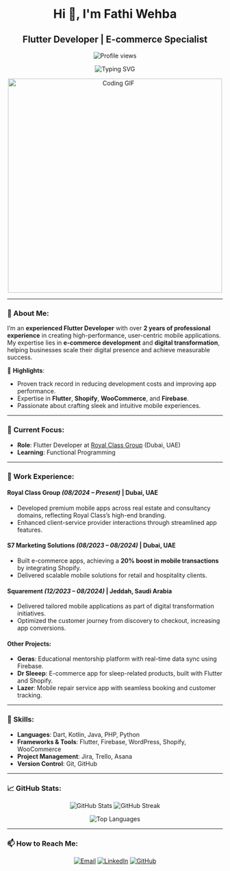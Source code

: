 <h1 align="center">Hi 👋, I'm Fathi Wehba</h1>
<h2 align="center">Flutter Developer | E-commerce Specialist</h2>

<p align="center">
  <img src="https://komarev.com/ghpvc/?username=fathi123-max&label=Profile%20views&color=0e75b6&style=flat" alt="Profile views" />
</p>

<p align="center">
  <img src="https://readme-typing-svg.herokuapp.com/?lines=Transforming+Ideas+into+Applications;E-commerce+App+Specialist;Let’s+Build+Your+Next+Big+Idea!&center=true&width=800&height=45" alt="Typing SVG">
</p>

<p align="center">
  <img src="https://media.giphy.com/media/qgQUggAC3Pfv687qPC/giphy.gif" width="500" alt="Coding GIF">
</p>

---

### 🌟 About Me:
I’m an **experienced Flutter Developer** with over **2 years of professional experience** in creating high-performance, user-centric mobile applications. My expertise lies in **e-commerce development** and **digital transformation**, helping businesses scale their digital presence and achieve measurable success. 

🚀 **Highlights**:
- Proven track record in reducing development costs and improving app performance.
- Expertise in **Flutter**, **Shopify**, **WooCommerce**, and **Firebase**.
- Passionate about crafting sleek and intuitive mobile experiences.

---

### 🔭 **Current Focus**:
- **Role**: Flutter Developer at [Royal Class Group](https://royalclass.group/) (Dubai, UAE)
- **Learning**: Functional Programming

---

### 💼 Work Experience:
#### **Royal Class Group** *(08/2024 – Present)* | Dubai, UAE
- Developed premium mobile apps across real estate and consultancy domains, reflecting Royal Class’s high-end branding.
- Enhanced client-service provider interactions through streamlined app features.

#### **S7 Marketing Solutions** *(08/2023 – 08/2024)* | Dubai, UAE
- Built e-commerce apps, achieving a **20% boost in mobile transactions** by integrating Shopify.
- Delivered scalable mobile solutions for retail and hospitality clients.

#### **Squarement** *(12/2023 – 08/2024)* | Jeddah, Saudi Arabia
- Delivered tailored mobile applications as part of digital transformation initiatives.
- Optimized the customer journey from discovery to checkout, increasing app conversions.

#### **Other Projects**:
- **Geras**: Educational mentorship platform with real-time data sync using Firebase.
- **Dr Sleeep**: E-commerce app for sleep-related products, built with Flutter and Shopify.
- **Lazer**: Mobile repair service app with seamless booking and customer tracking.

---

### 📂 Skills:
- **Languages**: Dart, Kotlin, Java, PHP, Python
- **Frameworks & Tools**: Flutter, Firebase, WordPress, Shopify, WooCommerce
- **Project Management**: Jira, Trello, Asana
- **Version Control**: Git, GitHub

---

### 📈 GitHub Stats:
<p align="center">
  <img src="https://github-readme-stats.vercel.app/api?username=fathi123-max&show_icons=true&theme=radical" alt="GitHub Stats">
  <img src="https://github-readme-streak-stats.herokuapp.com/?user=fathi123-max&theme=radical" alt="GitHub Streak">
</p>
<p align="center">
  <img src="https://github-readme-stats.vercel.app/api/top-langs/?username=fathi123-max&layout=compact&theme=radical" alt="Top Languages">
</p>

---

### 📫 How to Reach Me:
<p align="center">
  <a href="mailto:fathiwehba5@gmail.com"><img src="https://img.shields.io/badge/-Gmail-D14836?style=for-the-badge&logo=Gmail&logoColor=white" alt="Email"></a>
  <a href="https://www.linkedin.com/in/fathi-wehba-9a2b2a187"><img src="https://img.shields.io/badge/-LinkedIn-0077B5?style=for-the-badge&logo=LinkedIn&logoColor=white" alt="LinkedIn"></a>
  <a href="https://github.com/Fathi123-max"><img src="https://img.shields.io/badge/-GitHub-181717?style=for-the-badge&logo=GitHub&logoColor=white" alt="GitHub"></a>
<!--   <a href="https://apps.apple.com/us/developer/pixelha/id1738392537"><img src="https://img.shields.io/badge/-App%20Store-000000?style=for-the-badge&logo=Apple&logoColor=white" alt="App Store"></a>
  <a href="https://play.google.com/store/apps/dev?id=5293503929502748227"><img src="https://img.shields.io/badge/-Google%20Play-3DDC84?style=for-the-badge&logo=Google%20Play&logoColor=white" alt="Google Play"></a> -->
</p>
